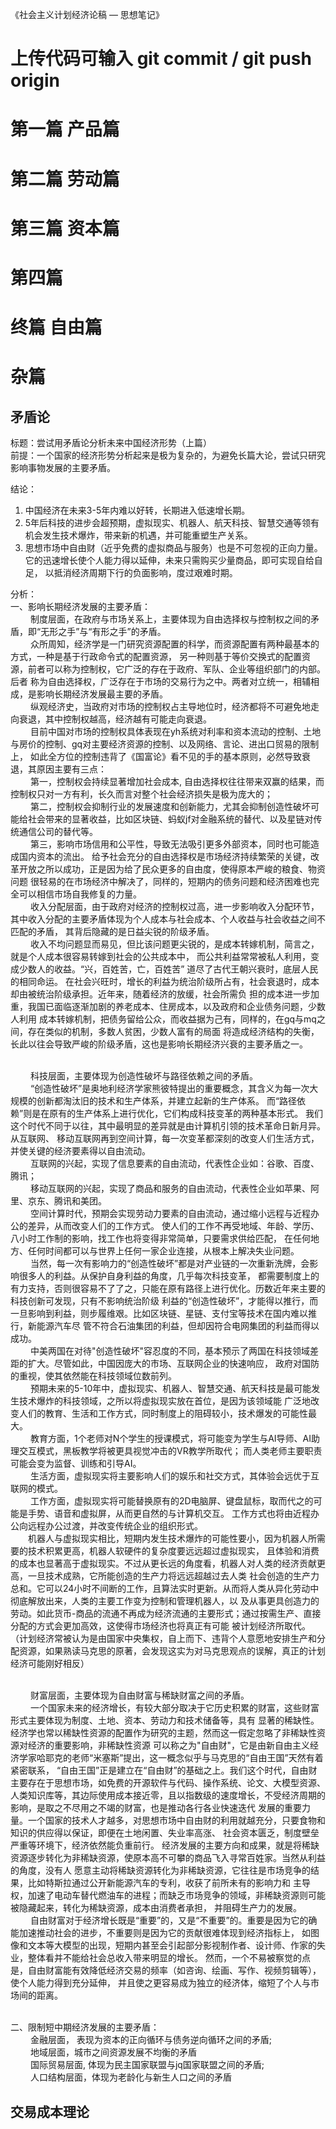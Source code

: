 《社会主义计划经济论稿 — 思想笔记》
# 上传代码可输入 git commit / git push origin
# 第一篇 产品篇



# 第二篇 劳动篇



# 第三篇 资本篇



# 第四篇


# 终篇 自由篇



# 杂篇
## 矛盾论
标题：尝试用矛盾论分析未来中国经济形势（上篇）<br>
前提：一个国家的经济形势分析起来是极为复杂的，为避免长篇大论，尝试只研究影响事物发展的主要矛盾。

结论：
1. 中国经济在未来3-5年内难以好转，长期进入低速增长期。
2. 5年后科技的进步会超预期，虚拟现实、机器人、航天科技、智慧交通等领有机会发生技术爆炸，带来新的机遇，并可能重塑生产关系。
3. 思想市场中自由财（近乎免费的虚拟商品与服务）也是不可忽视的正向力量。它的迅速增长使个人能力得以延伸，未来只需购买少量商品，即可实现自给自足，
以抵消经济周期下行的负面影响，度过艰难时期。

分析：
<br>
一、影响长期经济发展的主要矛盾：
<br>&emsp;&emsp;
制度层面，在政府与市场关系上，主要体现为自由选择权与控制权之间的矛盾，即“无形之手”与“有形之手”的矛盾。
<br>&emsp;&emsp;
众所周知，经济学是一门研究资源配置的科学，而资源配置有两种最基本的方式，一种是基于行政命令式的配置资源，
另一种则基于等价交换式的配置资源，前者可以称为控制权，它广泛的存在于政府、军队、企业等组织部门的内部。后者
称为自由选择权，广泛存在于市场的交易行为之中。两者对立统一，相辅相成，是影响长期经济发展最主要的矛盾。
<br>&emsp;&emsp;
纵观经济史，当政府对市场的控制权占主导地位时，经济都将不可避免地走向衰退，其中控制权越高，经济越有可能走向衰退。
<br>&emsp;&emsp;
目前中国对市场的控制权具体表现在yh系统对利率和资本流动的控制、土地与房价的控制、gq对主要经济资源的控制、以及网络、言论、进出口贸易的限制上，
如此全方位的控制违背了《国富论》看不见的手的基本原则，必然导致衰退，其原因主要有三点：
<br>&emsp;&emsp;
第一，控制权会持续显著增加社会成本, 自由选择权往往带来双赢的结果，而控制权只对一方有利，长久而言对整个社会经济损失是极为庞大的；
<br>&emsp;&emsp;
第二，控制权会抑制行业的发展速度和创新能力，尤其会抑制创造性破坏可能给社会带来的显著收益，比如区块链、蚂蚁jf对金融系统的替代、以及星链对传统通信公司的替代等。
<br>&emsp;&emsp;
第三，影响市场信用和公平性，导致无法吸引更多外部资本，同时也可能造成国内资本的流出。
给予社会充分的自由选择权是市场经济持续繁荣的关键，改革开放之所以成功，正是因为给了民众更多的自由度，使得原本严峻的粮食、物资问题
很轻易的在市场经济中解决了，同样的，短期内的债务问题和经济困难也完全可以相信市场自我修复的力量。 
<br>&emsp;&emsp;
收入分配层面，由于政府对经济的控制权过高，进一步影响收入分配环节，其中收入分配的主要矛盾体现为个人成本与社会成本、个人收益与社会收益之间不匹配的矛盾，
其背后隐藏的是日益尖锐的阶级矛盾。 
<br>&emsp;&emsp;
收入不均问题显而易见，但比该问题更尖锐的，是成本转嫁机制，简言之，就是个人成本很容易转嫁到社会的公共成本中，
而公共利益常常被私人利用，变成少数人的收益。“兴，百姓苦，亡，百姓苦” 道尽了古代王朝兴衰时，底层人民的相同命运。
在社会兴旺时，增长的利益为统治阶级所占有，社会衰退时，成本却由被统治阶级承担。近年来，随着经济的放缓，社会所需负
担的成本进一步加重，我国已面临逐渐加剧的养老成本、住房成本，以及政府和企业债务问题，少数人利用
成本转嫁机制，把债务留给公众，而收益据为己有，同样的，在gq与mq之间，存在类似的机制，多数人贫困，少数人富有的局面
将造成经济结构的失衡，长此以往会导致严峻的阶级矛盾，这也是影响长期经济兴衰的主要矛盾之一。

<br>&emsp;&emsp;
科技层面，主要体现为创造性破坏与路径依赖之间的矛盾。
<br>&emsp;&emsp;
“创造性破坏”是奥地利经济学家熊彼特提出的重要概念，其含义为每一次大规模的创新都淘汰旧的技术和生产体系，并建立起新的生产体系。
而“路径依赖”则是在原有的生产体系上进行优化，它们构成科技变革的两种基本形式。
我们这个时代不同于以往，其中最明显的差异就是由计算机引领的技术革命日新月异。从互联网、
移动互联网再到空间计算，每一次变革都深刻的改变人们生活方式，并使关键的经济要素得以自由流动。
<br>&emsp;&emsp;
互联网的兴起，实现了信息要素的自由流动，代表性企业如：谷歌、百度、腾讯；
<br>&emsp;&emsp;
移动互联网的兴起，实现了商品和服务的自由流动，代表性企业如苹果、阿里、京东、腾讯和美团。
<br>&emsp;&emsp;
空间计算时代，预期会实现劳动力要素的自由流动，通过缩小远程与近程办公的差异，从而改变人们的工作方式。
使人们的工作不再受地域、年龄、学历、八小时工作制的影响，找工作也将变得非常简单，只要需求供给匹配，
在任何地方、任何时间都可以与世界上任何一家企业连接，从根本上解决失业问题。
<br>&emsp;&emsp;
当然，每一次有影响力的“创造性破坏”都是对产业链的一次重新洗牌，会影响很多人的利益。从保护自身利益的角度，几乎每次科技变革，
都需要制度上的有力支持，否则很容易不了了之，只能在原有路径上进行优化。历数近年来主要的科技创新可发现，只有不影响统治阶级
利益的“创造性破坏”，才能得以推行，而一旦影响到利益，则步履维艰。比如区块链、星链、支付宝等技术在国内难以推行，新能源汽车尽
管不符合石油集团的利益，但却因符合电网集团的利益而得以成功。
<br>&emsp;&emsp;
中美两国在对待"创造性破坏"容忍度的不同，基本预示了两国在科技领域差距的扩大。尽管如此，中国因庞大的市场、互联网企业的快速响应，
政府对国防的重视，使其依然能在科技领域位数前列。
<br>&emsp;&emsp;
预期未来的5-10年中，虚拟现实、机器人、智慧交通、航天科技是最可能发生技术爆炸的科技领域，之所以将虚拟现实放在首位，是因为该领域能
广泛地改变人们的教育、生活和工作方式，同时制度上的阻碍较小，技术爆发的可能性最大。
<br>&emsp;&emsp;
教育方面，1个老师对N个学生的授课模式，将可能变为学生与AI导师、AI助理交互模式，黑板教学将被更具视觉冲击的VR教学所取代；
而人类老师主要职责可能会变为监督、训练和引导AI。
<br>&emsp;&emsp;
生活方面，虚拟现实将主要影响人们的娱乐和社交方式，其体验会远优于互联网的模式。
<br>&emsp;&emsp;
工作方面，虚拟现实将可能替换原有的2D电脑屏、键盘鼠标，取而代之的可能是手势、语音和虚拟屏，从而更自然的与计算机交互。
工作方式也将由近程办公向远程办公过渡，并改变传统企业的组织形式。
<br>
&emsp;&emsp;机器人与虚拟现实相比，短期内发生技术爆炸的可能性要小，因为机器人所需要的技术积累更高，机器人软硬件的复杂度要远远超过虚拟现实，
且体验和消费的成本也显著高于虚拟现实。不过从更长远的角度看，机器人对人类的经济贡献更高，一旦技术成熟，它所能创造的生产力将远远超越过去人类
社会创造的生产力总和。它可以24小时不间断的工作，且算法实时更新。从而将人类从异化劳动中彻底解放出来，人类的主要工作变为控制和管理机器人，以
及从事更具创造力的劳动。如此货币-商品的流通不再成为经济流通的主要形式；通过按需生产、直接分配的方式会更加高效，这使得市场经济也将真正有可能
被计划经济所取代。
（计划经济常被认为是由国家中央集权，自上而下、违背个人意愿地安排生产和分配资源，如果熟读马克思的原著，会发现这实为对马克思观点的误解，真正的计划经济可能刚好相反）

<br>&emsp;&emsp;
财富层面，主要体现为自由财富与稀缺财富之间的矛盾。
<br>&emsp;&emsp;
一个国家未来的经济增长，有较大部分取决于它历史积累的财富，这些财富形式主要体现为制度、土地、资本、劳动力和技术储备等，具有
显著的稀缺性。经济学也常以稀缺性资源的配置作为研究的主题，然而这一假定忽略了非稀缺性资源对经济的重要影响，非稀缺性资源
可以称之为"自由财"，它是由新自由主义经济学家哈耶克的老师“米塞斯”提出，这一概念似乎与马克思的“自由王国”天然有着紧密联系，
“自由王国”正是建立在“自由财”的基础之上。我们这个时代，自由财主要存在于思想市场，如免费的开源软件与代码、操作系统、论文、大模型资源、
人类知识库等，其边际使用成本接近零，且以指数级的速度增长，不受经济周期的影响，是取之不尽用之不竭的财富，也是推动各行各业快速迭代
发展的重要力量。一个国家的技术人才越多，对思想市场中自由财的利用就越充分，只要食物和知识的供应得以保证，即便在土地闲置、失业率高涨、
社会资本匮乏，制度壁垒严重等环境下，经济依然能负重前行。
经济发展的主要方向和成果，就是将稀缺资源逐步转化为非稀缺资源，使原本高不可攀的商品飞入寻常百姓家。当然从利益的角度，没有人
愿意主动将稀缺资源转化为非稀缺资源，它往往是市场竞争的结果，比如特斯拉通过公开新能源汽车的专利，收获了前所未有的影响力和
主导权，加速了电动车替代燃油车的进程；而缺乏市场竞争的领域，非稀缺资源则可能被隐藏起来，转化为稀缺资源，成本由消费者承担，
并阻碍生产力的发展。
<br>&emsp;&emsp;
自由财富对于经济增长既是“重要”的，又是“不重要”的。重要是因为它的确能加速推动社会的进步，不重要则是因为它的贡献很难体现到经济指标上，
如图像和文本等大模型的出现，短期内甚至会引起部分影视制作者、设计师、作家的失业，整体看并不能给社会总收入带来明显的增长。
然而，一个不易被察觉的点是，自由财富能有效降低经济交易的频率（如咨询、绘画、写作、视频剪辑等），使个人能力得到充分延伸，
并且使之更容易成为独立的经济体，缩短了个人与市场间的距离。
<br>&emsp;&emsp;

二、限制短中期经济发展的主要矛盾：
<br>&emsp;&emsp;
金融层面， 表现为资本的正向循环与债务逆向循环之间的矛盾;
<br>&emsp;&emsp;
地域层面，城市之间资源发展不均衡的矛盾
<br>&emsp;&emsp;
国际贸易层面,  体现为民主国家联盟与jq国家联盟之间的矛盾;
<br>&emsp;&emsp;
人口结构层面，体现为老龄化与新生人口之间的矛盾








## 交易成本理论



    

